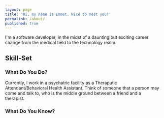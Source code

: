 ```yaml
---
layout: page
title: 'Hi, my name is Emmet. Nice to meet you!'
permalink: /about/
published: true
---
```


I'm a software developer, in the midst of a daunting but exciting career change from the medical field to the technology realm.

## Skill-Set

### What Do You Do?

Currently, I work in a psychatric facility as a Theraputic Attendant/Behavioral Health Assistant. Think of someone that a person may come and talk to, who is the middle ground between a friend and a therapist.

### What Do You Know?

<!-- | Most Comfortable | Comfortable | Still Learning |
| ---------------- | ----------- | -------------- |
| HTML5/CSS3       | C++         | FireStore      |
| JavaScript(ES6)  | BASH        | MySQL          |
| Git              | React       | Node           | -->

<!-- The laungages that I am currently comfortable with are HTML5/CSS3, SCSS, JavaScript(ES6), Git, and C++.

The database that I am most comfortable with is Firestore, and I am currently learning MySQL.

The web framework that I'm most comfortable with is React.

The backend framework that I am currently learning is Node.js . -->
